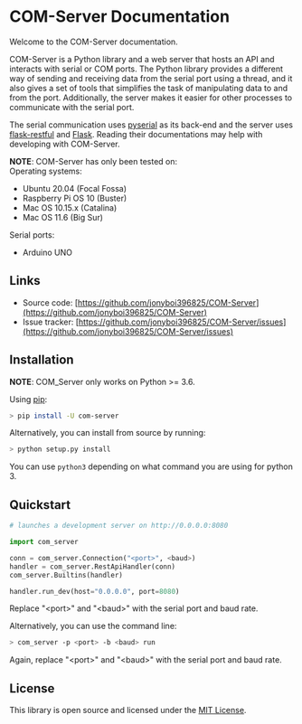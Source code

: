 # COM-Server Documentation

Welcome to the COM-Server documentation.

COM-Server is a Python library and a web server that hosts an API and interacts with serial or COM ports. The Python library provides a different way of sending and receiving data from the serial port using a thread, and it also gives a set of tools that simplifies the task of manipulating data to and from the port. Additionally, the server makes it easier for other processes to communicate with the serial port.

The serial communication uses [pyserial](https://pyserial.readthedocs.io/en/latest/pyserial.html) as its back-end and the server uses [flask-restful](https://flask-restful.readthedocs.io/en/latest/quickstart.html) and [Flask](https://flask.palletsprojects.com/en/2.0.x/). Reading their documentations may help with developing with COM-Server.

**NOTE**: COM-Server has only been tested on:  
Operating systems:

- Ubuntu 20.04 (Focal Fossa)
- Raspberry Pi OS 10 (Buster)
- Mac OS 10.15.x (Catalina)
- Mac OS 11.6 (Big Sur)

Serial ports:

- Arduino UNO
 
## Links
- Source code: [https://github.com/jonyboi396825/COM-Server](https://github.com/jonyboi396825/COM-Server)
- Issue tracker: [https://github.com/jonyboi396825/COM-Server/issues](https://github.com/jonyboi396825/COM-Server/issues)

## Installation

**NOTE**: COM_Server only works on Python >= 3.6.

Using [pip](https://pip.pypa.io/en/stable/getting-started/):
```sh
> pip install -U com-server
```

Alternatively, you can install from source by running:
```sh
> python setup.py install
```

You can use `python3` depending on what command you are using for python 3.

## Quickstart

```py
# launches a development server on http://0.0.0.0:8080

import com_server

conn = com_server.Connection("<port>", <baud>) 
handler = com_server.RestApiHandler(conn) 
com_server.Builtins(handler) 

handler.run_dev(host="0.0.0.0", port=8080) 
```
Replace "&lt;port&gt;" and "&lt;baud&gt;" with the serial port and baud rate.

Alternatively, you can use the command line:
```sh
> com_server -p <port> -b <baud> run
```
Again, replace "&lt;port&gt;" and "&lt;baud&gt;" with the serial port and baud rate.

## License
This library is open source and licensed under the [MIT License](https://github.com/jonyboi396825/COM-Server/blob/add-docs/LICENSE).